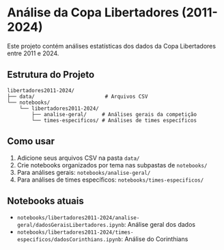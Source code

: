 # Análise da Copa Libertadores (2011-2024)

Este projeto contém análises estatísticas dos dados da Copa Libertadores entre 2011 e 2024.

## Estrutura do Projeto

```
libertadores2011-2024/
├── data/                       # Arquivos CSV
└── notebooks/
    └── libertadores2011-2024/
        ├── analise-geral/     # Análises gerais da competição
        └── times-especificos/ # Análises de times específicos
```

## Como usar

1. Adicione seus arquivos CSV na pasta `data/`
2. Crie notebooks organizados por tema nas subpastas de `notebooks/`
3. Para análises gerais: `notebooks/analise-geral/`
4. Para análises de times específicos: `notebooks/times-especificos/`

## Notebooks atuais

- `notebooks/libertadores2011-2024/analise-geral/dadosGeraisLibertadores.ipynb`: Análise geral dos dados
- `notebooks/libertadores2011-2024/times-especificos/dadosCorinthians.ipynb`: Análise do Corinthians
